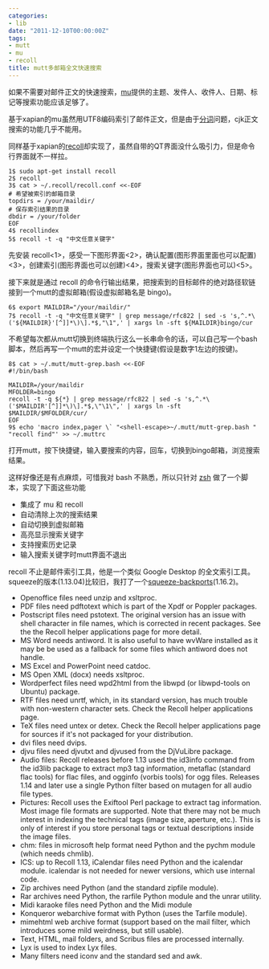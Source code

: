 ```yaml
---
categories:
- lib
date: "2011-12-10T00:00:00Z"
tags:
- mutt
- mu
- recoll
title: mutt多邮箱全文快速搜索
---
```


如果不需要对邮件正文的快速搜索，[mu]提供的主题、发件人、收件人、日期、标记等搜索功能应该足够了。

基于xapian的mu虽然用UTF8编码索引了邮件正文，但是由于[分词]问题，cjk正文搜索的功能几乎不能用。

同样基于xapian的[recoll]却实现了，虽然自带的QT界面没什么吸引力，但是命令行界面就不一样拉。

    1$ sudo apt-get install recoll
    2$ recoll
    3$ cat > ~/.recoll/recoll.conf <<-EOF
    # 希望被索引的邮箱目录
    topdirs = /your/maildir/
    # 保存索引结果的目录
    dbdir = /your/folder
    EOF
    4$ recollindex
    5$ recoll -t -q "中文任意关键字"

先安装 recoll<1>，感受一下图形界面<2>，确认配置(图形界面里面也可以配置)<3>，创建索引(图形界面也可以创建)<4>，搜索关键字(图形界面也可以)<5>。

接下来就是通过 recoll 的命令行输出结果，把搜索到的目标邮件的绝对路径软链接到一个mutt的虚拟邮箱(假设虚拟邮箱名是 bingo)。

    6$ export MAILDIR="/your/maildir/"
    7$ recoll -t -q "中文任意关键字" | grep message/rfc822 | sed -s 's,^.*\('${MAILDIR}'[^]]*\)\].*$,"\1",' | xargs ln -sft ${MAILDIR}bingo/cur

不希望每次都从mutt切换到终端执行这么一长串命令的话，可以自己写一个bash脚本，然后再写一个mutt的宏并设定一个快捷键(假设是数字1左边的按键)。

    8$ cat > ~/.mutt/mutt-grep.bash <<-EOF
    #!/bin/bash
    
    MAILDIR=/your/maildir
    MFOLDER=bingo
    recoll -t -q ${*} | grep message/rfc822 | sed -s 's,^.*\('$MAILDIR'[^]]*\)\].*$,\"\1\",' | xargs ln -sft $MAILDIR/$MFOLDER/cur/
    EOF
    9$ echo 'macro index,pager \` "<shell-escape>~/.mutt/mutt-grep.bash " "recoll find"' >> ~/.muttrc

打开mutt，按下快捷键，输入要搜索的内容，回车，切换到bingo邮箱，浏览搜索结果。

这样好像还是有点麻烦，可惜我对 bash 不熟悉，所以只针对 [zsh] 做了一个脚本，实现了下面这些功能

 - 集成了 mu 和 recoll
 - 自动清除上次的搜索结果
 - 自动切换到虚拟邮箱
 - 高亮显示搜索关键字
 - 支持搜索历史记录
 - 输入搜索关键字时mutt界面不退出

recoll 不止是邮件索引工具，他是一个类似 Google Desktop 的全文索引工具。squeeze的版本(1.13.04)比较旧，我打了一个[squeeze-backports]\(1.16.2\)。

 - Openoffice files need unzip and xsltproc.
 - PDF files need pdftotext which is part of the Xpdf or Poppler packages.
 - Postscript files need pstotext. The original version has an issue with shell character in file names, which is corrected in recent packages. See the the Recoll helper applications page for more detail.
 - MS Word needs antiword. It is also useful to have wvWare installed as it may be be used as a fallback for some files which antiword does not handle.
 - MS Excel and PowerPoint need catdoc.
 - MS Open XML (docx) needs xsltproc.
 - Wordperfect files need wpd2html from the libwpd (or libwpd-tools on Ubuntu) package.
 - RTF files need unrtf, which, in its standard version, has much trouble with non-western character sets. Check the Recoll helper applications page.
 - TeX files need untex or detex. Check the Recoll helper applications page for sources if it's not packaged for your distribution.
 - dvi files need dvips.
 - djvu files need djvutxt and djvused from the DjVuLibre package.
 - Audio files: Recoll releases before 1.13 used the id3info command from the id3lib package to extract mp3 tag information, metaflac (standard flac tools) for flac files, and ogginfo (vorbis tools) for ogg files. Releases 1.14 and later use a single Python filter based on mutagen for all audio file types.
 - Pictures: Recoll uses the Exiftool Perl package to extract tag information. Most image file formats are supported. Note that there may not be much interest in indexing the technical tags (image size, aperture, etc.). This is only of interest if you store personal tags or textual descriptions inside the image files.
 - chm: files in microsoft help format need Python and the pychm module (which needs chmlib).
 - ICS: up to Recoll 1.13, iCalendar files need Python and the icalendar module. icalendar is not needed for newer versions, which use internal code.
 - Zip archives need Python (and the standard zipfile module).
 - Rar archives need Python, the rarfile Python module and the unrar utility.
 - Midi karaoke files need Python and the Midi module
 - Konqueror webarchive format with Python (uses the Tarfile module).
 - mimehtml web archive format (support based on the mail filter, which introduces some mild weirdness, but still usable).
 - Text, HTML, mail folders, and Scribus files are processed internally.
 - Lyx is used to index Lyx files.
 - Many filters need iconv and the standard sed and awk.

[mu]: http://du1ab.one/2011/var/mutt_搜索本地邮件的一个技巧.html
[recoll]: http://www.lesbonscomptes.com/recoll/index.html.en
[分词]: http://www.matrix67.com/blog/archives/4212
[zsh]: https://gist.github.com/1209602
[squeeze-backports]: http://du1ab.one/debian/recoll/1.16.2-1~ppa1/
